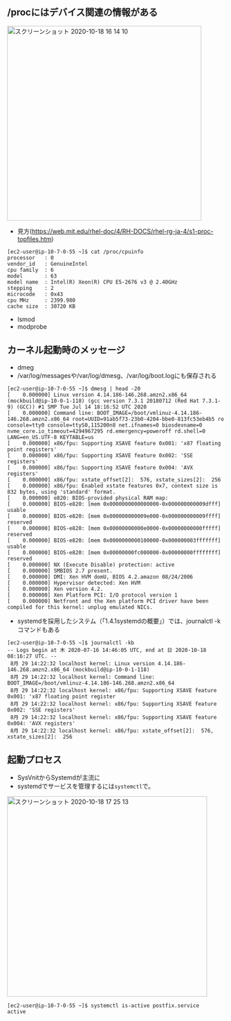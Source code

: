 
## /procにはデバイス関連の情報がある
<img width="449" alt="スクリーンショット 2020-10-18 16 14 10" src="https://user-images.githubusercontent.com/60077121/96361022-1496f400-115d-11eb-98e6-3d92c664fa90.png">

- 見方(https://web.mit.edu/rhel-doc/4/RH-DOCS/rhel-rg-ja-4/s1-proc-topfiles.htm)

```
[ec2-user@ip-10-7-0-55 ~]$ cat /proc/cpuinfo
processor	: 0
vendor_id	: GenuineIntel
cpu family	: 6
model		: 63
model name	: Intel(R) Xeon(R) CPU E5-2676 v3 @ 2.40GHz
stepping	: 2
microcode	: 0x43
cpu MHz		: 2399.980
cache size	: 30720 KB
```
- lsmod
- modprobe

## カーネル起動時のメッセージ
- dmeg
- /var/log/messagesや/var/log/dmesg、/var/log/boot.logにも保存される
```
[ec2-user@ip-10-7-0-55 ~]$ dmesg | head -20
[    0.000000] Linux version 4.14.186-146.268.amzn2.x86_64 (mockbuild@ip-10-0-1-118) (gcc version 7.3.1 20180712 (Red Hat 7.3.1-9) (GCC)) #1 SMP Tue Jul 14 18:16:52 UTC 2020
[    0.000000] Command line: BOOT_IMAGE=/boot/vmlinuz-4.14.186-146.268.amzn2.x86_64 root=UUID=91ab5f73-23b0-4204-bbe0-813fc53eb4b5 ro console=tty0 console=ttyS0,115200n8 net.ifnames=0 biosdevname=0 nvme_core.io_timeout=4294967295 rd.emergency=poweroff rd.shell=0 LANG=en_US.UTF-8 KEYTABLE=us
[    0.000000] x86/fpu: Supporting XSAVE feature 0x001: 'x87 floating point registers'
[    0.000000] x86/fpu: Supporting XSAVE feature 0x002: 'SSE registers'
[    0.000000] x86/fpu: Supporting XSAVE feature 0x004: 'AVX registers'
[    0.000000] x86/fpu: xstate_offset[2]:  576, xstate_sizes[2]:  256
[    0.000000] x86/fpu: Enabled xstate features 0x7, context size is 832 bytes, using 'standard' format.
[    0.000000] e820: BIOS-provided physical RAM map:
[    0.000000] BIOS-e820: [mem 0x0000000000000000-0x000000000009dfff] usable
[    0.000000] BIOS-e820: [mem 0x000000000009e000-0x000000000009ffff] reserved
[    0.000000] BIOS-e820: [mem 0x00000000000e0000-0x00000000000fffff] reserved
[    0.000000] BIOS-e820: [mem 0x0000000000100000-0x000000003fffffff] usable
[    0.000000] BIOS-e820: [mem 0x00000000fc000000-0x00000000ffffffff] reserved
[    0.000000] NX (Execute Disable) protection: active
[    0.000000] SMBIOS 2.7 present.
[    0.000000] DMI: Xen HVM domU, BIOS 4.2.amazon 08/24/2006
[    0.000000] Hypervisor detected: Xen HVM
[    0.000000] Xen version 4.2.
[    0.000000] Xen Platform PCI: I/O protocol version 1
[    0.000000] Netfront and the Xen platform PCI driver have been compiled for this kernel: unplug emulated NICs.
```
- systemdを採用したシステム（「1.4.1systemdの概要」）では、journalctl -kコマンドもある
```
[ec2-user@ip-10-7-0-55 ~]$ journalctl -kb
-- Logs begin at 木 2020-07-16 14:46:05 UTC, end at 日 2020-10-18 08:16:27 UTC. --
 8月 29 14:22:32 localhost kernel: Linux version 4.14.186-146.268.amzn2.x86_64 (mockbuild@ip-10-0-1-118)
 8月 29 14:22:32 localhost kernel: Command line: BOOT_IMAGE=/boot/vmlinuz-4.14.186-146.268.amzn2.x86_64 
 8月 29 14:22:32 localhost kernel: x86/fpu: Supporting XSAVE feature 0x001: 'x87 floating point register
 8月 29 14:22:32 localhost kernel: x86/fpu: Supporting XSAVE feature 0x002: 'SSE registers'
 8月 29 14:22:32 localhost kernel: x86/fpu: Supporting XSAVE feature 0x004: 'AVX registers'
 8月 29 14:22:32 localhost kernel: x86/fpu: xstate_offset[2]:  576, xstate_sizes[2]:  256
 ```
 
 ## 起動プロセス
 - SysVnitからSystemdが主流に
 - systemdでサービスを管理するには`systemctl`で。
<img width="462" alt="スクリーンショット 2020-10-18 17 25 13" src="https://user-images.githubusercontent.com/60077121/96362244-e7e7da00-1166-11eb-8ca3-f96547880d19.png">

```
[ec2-user@ip-10-7-0-55 ~]$ systemctl is-active postfix.service
active
```
